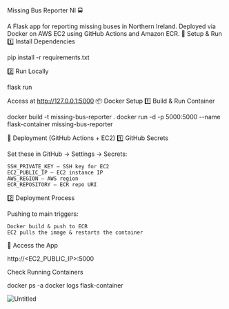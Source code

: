 Missing Bus Reporter NI 🚍

A Flask app for reporting missing buses in Northern Ireland. Deployed via Docker on AWS EC2 using GitHub Actions and Amazon ECR.
🚀 Setup & Run
1️⃣ Install Dependencies

pip install -r requirements.txt

2️⃣ Run Locally

flask run

Access at http://127.0.0.1:5000
📦 Docker Setup
1️⃣ Build & Run Container

docker build -t missing-bus-reporter .
docker run -d -p 5000:5000 --name flask-container missing-bus-reporter

🚀 Deployment (GitHub Actions + EC2)
1️⃣ GitHub Secrets

Set these in GitHub → Settings → Secrets:

    SSH_PRIVATE_KEY – SSH key for EC2
    EC2_PUBLIC_IP – EC2 instance IP
    AWS_REGION – AWS region
    ECR_REPOSITORY – ECR repo URI

2️⃣ Deployment Process

Pushing to main triggers:

    Docker build & push to ECR
    EC2 pulls the image & restarts the container

📍 Access the App

http://<EC2_PUBLIC_IP>:5000

Check Running Containers

docker ps -a
docker logs flask-container

![Untitled](https://github.com/user-attachments/assets/a8c089b7-3e6a-4119-ad2e-da51043f5aad)

